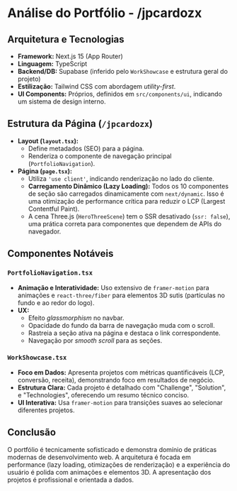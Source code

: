 
# Análise do Portfólio - /jpcardozx

## Arquitetura e Tecnologias

- **Framework:** Next.js 15 (App Router)
- **Linguagem:** TypeScript
- **Backend/DB:** Supabase (inferido pelo `WorkShowcase` e estrutura geral do projeto)
- **Estilização:** Tailwind CSS com abordagem *utility-first*.
- **UI Components:** Próprios, definidos em `src/components/ui`, indicando um sistema de design interno.

## Estrutura da Página (`/jpcardozx`)

- **Layout (`layout.tsx`):**
  - Define metadados (SEO) para a página.
  - Renderiza o componente de navegação principal (`PortfolioNavigation`).
- **Página (`page.tsx`):**
  - Utiliza `'use client'`, indicando renderização no lado do cliente.
  - **Carregamento Dinâmico (Lazy Loading):** Todos os 10 componentes de seção são carregados dinamicamente com `next/dynamic`. Isso é uma otimização de performance crítica para reduzir o LCP (Largest Contentful Paint).
  - A cena Three.js (`HeroThreeScene`) tem o SSR desativado (`ssr: false`), uma prática correta para componentes que dependem de APIs do navegador.

## Componentes Notáveis

### `PortfolioNavigation.tsx`

- **Animação e Interatividade:** Uso extensivo de `framer-motion` para animações e `react-three/fiber` para elementos 3D sutis (partículas no fundo e ao redor do logo).
- **UX:**
  - Efeito *glassmorphism* no navbar.
  - Opacidade do fundo da barra de navegação muda com o scroll.
  - Rastreia a seção ativa na página e destaca o link correspondente.
  - Navegação por *smooth scroll* para as seções.

### `WorkShowcase.tsx`

- **Foco em Dados:** Apresenta projetos com métricas quantificáveis (LCP, conversão, receita), demonstrando foco em resultados de negócio.
- **Estrutura Clara:** Cada projeto é detalhado com "Challenge", "Solution", e "Technologies", oferecendo um resumo técnico conciso.
- **UI Interativa:** Usa `framer-motion` para transições suaves ao selecionar diferentes projetos.

## Conclusão

O portfólio é tecnicamente sofisticado e demonstra domínio de práticas modernas de desenvolvimento web. A arquitetura é focada em performance (lazy loading, otimizações de renderização) e a experiência do usuário é polida com animações e elementos 3D. A apresentação dos projetos é profissional e orientada a dados.
